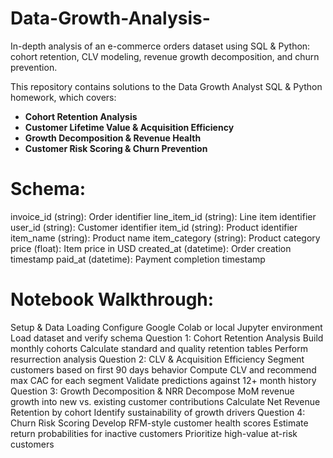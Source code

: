 # Data-Growth-Analysis-
In-depth analysis of an e-commerce orders dataset using SQL & Python: cohort retention, CLV modeling, revenue growth decomposition, and churn prevention. 

This repository contains solutions to the Data Growth Analyst SQL & Python homework, which covers:

- **Cohort Retention Analysis**  
- **Customer Lifetime Value & Acquisition Efficiency**  
- **Growth Decomposition & Revenue Health**  
- **Customer Risk Scoring & Churn Prevention**

# Schema: 

invoice_id (string): Order identifier
line_item_id (string): Line item identifier
user_id (string): Customer identifier
item_id (string): Product identifier
item_name (string): Product name
item_category (string): Product category
price (float): Item price in USD
created_at (datetime): Order creation timestamp
paid_at (datetime): Payment completion timestamp

# Notebook Walkthrough:

Setup & Data Loading
Configure Google Colab or local Jupyter environment
Load dataset and verify schema
Question 1: Cohort Retention Analysis
Build monthly cohorts
Calculate standard and quality retention tables
Perform resurrection analysis
Question 2: CLV & Acquisition Efficiency
Segment customers based on first 90 days behavior
Compute CLV and recommend max CAC for each segment
Validate predictions against 12+ month history
Question 3: Growth Decomposition & NRR
Decompose MoM revenue growth into new vs. existing customer contributions
Calculate Net Revenue Retention by cohort
Identify sustainability of growth drivers
Question 4: Churn Risk Scoring
Develop RFM-style customer health scores
Estimate return probabilities for inactive customers
Prioritize high-value at-risk customers

